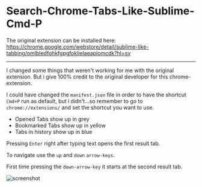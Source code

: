 # Search-Chrome-Tabs-Like-Sublime-Cmd-P

The original extension can be installed here:
https://chrome.google.com/webstore/detail/sublime-like-tabbing/omlbledfohkfgpgfoklielaeapiomcdk?hl=sv

---

I changed some things that weren't working for me with the original extension. But i give 100% credit to the original developer for this chrome-extension.

I could have changed the `manifest.json` file in order to have the shortcut `Cmd+P` run as default, but i didn't...so remember to go to `chrome://extensions/` and set the shortcut you want to use.


- Opened Tabs show up in grey
- Bookmarked Tabs show up in yellow
- Tabs in history show up in blue


Pressing `Enter` right after typing text opens the first result tab.

To navigate use the `up` and `down` `arrow-keys`.

First time pressing the `down-arrow-key` it starts at the second result tab.


![screenshot](https://github.com/rvzzz/Search-Chrome-Tabs-Like-Sublime-Cmd-P/raw/main/screenshot.png)
